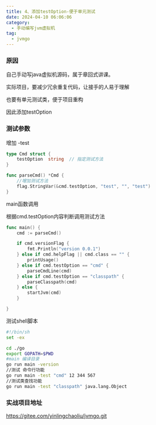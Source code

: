 ```yaml
---
title: 4、添加testOption-便于单元测试
date: 2024-04-10 06:06:06
category:
  - 手动编写jvm虚拟机
tag:
  - jvmgo
---
```


### 原因
自己手动写java虚拟机源码，属于章回式讲课。

实际项目，要减少冗余重复代码，让接手的人易于理解

也要有单元测试类，便于项目重构

因此添加testOption

### 测试参数
增加 -test
```go
type Cmd struct {
	testOption  string  // 指定测试方法
}

func parseCmd() *Cmd {
	//增加测试方法
	flag.StringVar(&cmd.testOption, "test", "", "test")
}
```

main函数调用

根据cmd.testOption内容判断调用测试方法
```go
func main() {
	cmd := parseCmd()

	if cmd.versionFlag {
		fmt.Println("version 0.0.1")
	} else if cmd.helpFlag || cmd.class == "" {
		printUsage()
	} else if cmd.testOption == "cmd" {
		parseCmdLine(cmd)
	} else if cmd.testOption == "classpath" {
		parseClasspath(cmd)
	} else {
		startJvm(cmd)
	}

}
```

测试shell脚本
```bash
#!/bin/sh
set -ex

cd ./go
export GOPATH=$PWD
#main 编译目录
go run main -version
//测试 命令行功能
go run main -test "cmd" 12 344 567
//测试类查找功能
go run main -test "classpath" java.lang.Object
```

### 实战项目地址
https://gitee.com/yinlingchaoliu/jvmgo.git
